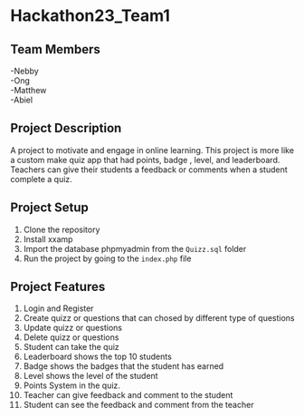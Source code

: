# Hackathon23_Team1

## Team Members
-Nebby\
-Ong\
-Matthew\
-Abiel

## Project Description
A project to motivate and engage in online learning. This project is more like a custom make quiz app that had points, badge
, level, and leaderboard. Teachers can give their students a feedback or comments when a student complete a quiz.

## Project Setup
1. Clone the repository
2. Install xxamp
3. Import the database phpmyadmin from the `Quizz.sql` folder
4. Run the project by going to the `index.php` file

## Project Features
1. Login and Register
2. Create quizz or questions that can chosed by different type of questions
3. Update quizz or questions
4. Delete quizz or questions
5. Student can take the quiz
6. Leaderboard shows the top 10 students 
7. Badge shows the badges that the student has earned
8. Level shows the level of the student
9. Points System in the quiz.
10. Teacher can give feedback and comment to the student
11. Student can see the feedback and comment from the teacher